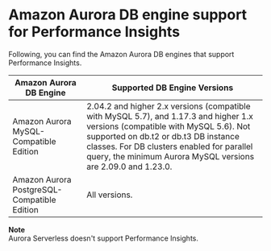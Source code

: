 # Amazon Aurora DB engine support for Performance Insights<a name="USER_PerfInsights.Overview.Engines"></a>

Following, you can find the Amazon Aurora DB engines that support Performance Insights\.


|  Amazon Aurora DB Engine  | Supported DB Engine Versions | 
| --- | --- | 
|  Amazon Aurora MySQL\-Compatible Edition  |  2\.04\.2 and higher 2\.x versions \(compatible with MySQL 5\.7\), and 1\.17\.3 and higher 1\.x versions \(compatible with MySQL 5\.6\)\.  Not supported on db\.t2 or db\.t3 DB instance classes\. For DB clusters enabled for parallel query, the minimum Aurora MySQL versions are 2\.09\.0 and 1\.23\.0\.  | 
|  Amazon Aurora PostgreSQL\-Compatible Edition  |  All versions\.  | 

**Note**  
Aurora Serverless doesn't support Performance Insights\.